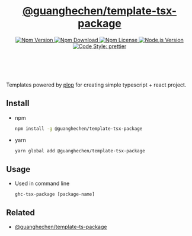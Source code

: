 <header>
  <h1 align="center">
    <a href="https://github.com/guanghechen/node-scaffolds/tree/main/packages/template-tsx-package#readme">@guanghechen/template-tsx-package</a>
  </h1>
  <div align="center">
    <a href="https://www.npmjs.com/package/@guanghechen/template-tsx-package">
      <img
        alt="Npm Version"
        src="https://img.shields.io/npm/v/@guanghechen/template-tsx-package.svg"
      />
    </a>
    <a href="https://www.npmjs.com/package/@guanghechen/template-tsx-package">
      <img
        alt="Npm Download"
        src="https://img.shields.io/npm/dm/@guanghechen/template-tsx-package.svg"
      />
    </a>
    <a href="https://www.npmjs.com/package/@guanghechen/template-tsx-package">
      <img
        alt="Npm License"
        src="https://img.shields.io/npm/l/@guanghechen/template-tsx-package.svg"
      />
    </a>
    <a href="https://github.com/nodejs/node">
      <img
        alt="Node.js Version"
        src="https://img.shields.io/node/v/@guanghechen/template-tsx-package"
      />
    </a>
    <a href="https://github.com/prettier/prettier">
      <img
        alt="Code Style: prettier"
        src="https://img.shields.io/badge/code_style-prettier-ff69b4.svg?style=flat-square"
      />
    </a>
  </div>
</header>
<br/>


Templates powered by [plop][] for creating simple typescript + react project.

## Install

* npm

  ```bash
  npm install -g @guanghechen/template-tsx-package
  ```

* yarn

  ```bash
  yarn global add @guanghechen/template-tsx-package
  ```

## Usage

* Used in command line

  ```shell
  ghc-tsx-package [package-name]
  ```


## Related

* [@guanghechen/template-ts-package][]


[homepage]: https://github.com/guanghechen/node-scaffolds/tree/main/packages/template-tsx-package#readme
[@guanghechen/template-ts-package]: https://www.npmjs.com/package/@guanghechen/template-ts-package
[@guanghechen/template-tsx-package]: https://www.npmjs.com/package/@guanghechen/template-tsx-package
[plop]: https://github.com/plopjs/plop
